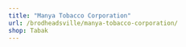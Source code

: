```yaml
---
title: "Manya Tobacco Corporation"
url: /brodheadsville/manya-tobacco-corporation/
shop: Tabak
---
```

